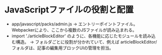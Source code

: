 # JavaScriptファイルの役割と配置
- app/javascript/packs/admin.js
→ エントリーポイントファイル。Webpackerにより、ここから複数のJSファイルが読み込まれる。
- import './articleBlockEditor' のように、各機能に応じたモジュールを読み込む構造。
→ フォルダごとに役割が分かれていて、例えば articleBlockEditor/ フォルダは、記事の編集用ブロックUIの管理を担当。

